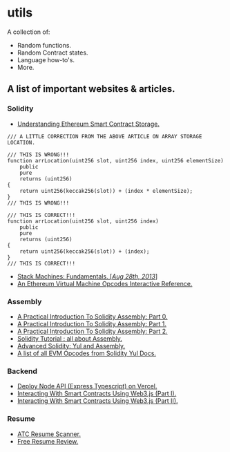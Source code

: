 # utils
A collection of:
- Random functions.
- Random Contract states.
- Language how-to's.
- More.

## A list of important websites & articles.

### Solidity
- [Understanding Ethereum Smart Contract Storage.](https://programtheblockchain.com/posts/2018/03/09/understanding-ethereum-smart-contract-storage/)
```solidity
/// A LITTLE CORRECTION FROM THE ABOVE ARTICLE ON ARRAY STORAGE LOCATION.

/// THIS IS WRONG!!!
function arrLocation(uint256 slot, uint256 index, uint256 elementSize)
    public
    pure
    returns (uint256)
{
    return uint256(keccak256(slot)) + (index * elementSize);
}
/// THIS IS WRONG!!!

/// THIS IS CORRECT!!!
function arrLocation(uint256 slot, uint256 index)
    public
    pure
    returns (uint256)
{
    return uint256(keccak256(slot)) + (index);
}
/// THIS IS CORRECT!!!
```
- [Stack Machines: Fundamentals. [_Aug 28th, 2013_]](https://igor.io/2013/08/28/stack-machines-fundamentals.html)
- [An Ethereum Virtual Machine Opcodes Interactive Reference.](https://www.evm.codes)

### Assembly
- [A Practical Introduction To Solidity Assembly: Part 0.](https://mirror.xyz/0xB38709B8198d147cc9Ff9C133838a044d78B064B/nk40v2MJKSHXXNSlbqqhpwJf4MtZ9V2Vp8P_bSNwjYc)
- [A Practical Introduction To Solidity Assembly: Part 1.](https://mirror.xyz/0xB38709B8198d147cc9Ff9C133838a044d78B064B/PpA5KdQhrE_2Bf-USfKePROJ5tE-raL7_VGBR8HE39E)
- [A Practical Introduction To Solidity Assembly: Part 2.](https://mirror.xyz/0xB38709B8198d147cc9Ff9C133838a044d78B064B/Hh69VJWM5eiFYFINxYWrIYWcRRtPm8tw3VFjpdpx6T8)
- [Solidity Tutorial : all about Assembly.](https://jeancvllr.medium.com/solidity-tutorial-all-about-assembly-5acdfefde05c)
- [Advanced Solidity: Yul and Assembly.](https://www.udemy.com/course/advanced-solidity-yul-and-assembly/)
- [A list of all EVM Opcodes from Solidity Yul Docs.](https://docs.soliditylang.org/en/v0.6.2/yul.html#evm-dialect)

### Backend
- [Deploy Node API (Express Typescript) on Vercel.](https://dev.to/tirthpatel/deploy-node-ts-express-typescript-on-vercel-284h)
- [Interacting With Smart Contracts Using Web3.js (Part I).](https://medium.com/0xcode/interacting-with-smart-contracts-using-web3-js-34545a8a1ebd)
- [Interacting With Smart Contracts Using Web3.js (Part II).](https://medium.com/0xcode/interacting-with-smart-contracts-using-web3-js-part-ii-c1ef7566d1c5)

### Resume
- [ATC Resume Scanner.](https://resumeworded.com/my-home.php)
- [Free Resume Review.](https://www.topresume.com/)
